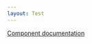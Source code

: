 ```yaml
---
layout: Test
---
```


[Component documentation](https://element.eleme.io/#/en-US/component/alert)

<el-alert
  title="success alert"
  type="success"
  description="more text description"
  show-icon>
</el-alert>
<br>
<el-alert
  :closable="false"
  title="info alert"
  type="info"
  description="more text description"
  show-icon>
</el-alert>
